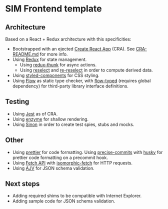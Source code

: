 # SIM Frontend template

## Architecture

Based on a React + Redux architecture with this specificities:

- Bootstrapped with an ejected [Create React App](https://github.com/facebookincubator/create-react-app) (CRA). See [CRA-README.md](./CRA-README.md) for more info.
- Using [Redux](http://redux.js.org/) for state management.
  - Using [redux-thunk](https://github.com/gaearon/redux-thunk) for async actions.
  - Using [reselect](https://github.com/reactjs/reselect) and [re-reselect](https://github.com/toomuchdesign/re-reselect) in order to compute derived data.
- Using [styled-components](https://www.styled-components.com) for CSS styling.
- Using [Flow](https://flow.org/) as static type checker, with [flow-typed](https://github.com/flowtype/flow-typed) (requires global dependency) for third-party library interface definitions.

## Testing

- Using [Jest](http://facebook.github.io/jest/) as of CRA.
- Using [enzyme](http://airbnb.io/enzyme/) for shallow rendering.
- Using [Sinon](http://sinonjs.org/) in order to create test spies, stubs and mocks.

## Other

- Using [prettier](https://github.com/prettier/prettier) for code formatting. Using [precise-commits](https://github.com/nrwl/precise-commits) with [husky](https://github.com/typicode/husky) for prettier code formatting on a precommit hook.
- Using [Fetch API](https://developer.mozilla.org/es/docs/Web/API/Fetch_API) with [isomorphic-fetch](https://github.com/matthew-andrews/isomorphic-fetch) for HTTP requests.
- Using [AJV](http://epoberezkin.github.io/ajv/) for JSON schema validation.

## Next steps

- Adding required shims to be compatible with Internet Explorer.
- Adding sample code for JSON schema validation.
